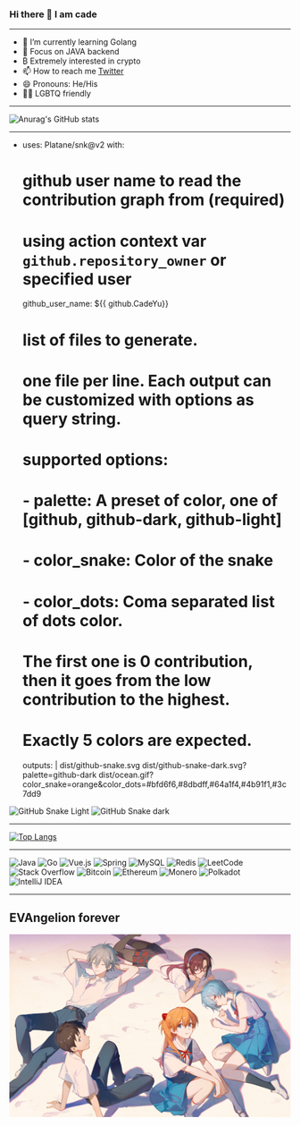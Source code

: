 ### Hi there 👋 I am **cade**
***

- 🌱 I’m currently learning Golang
- 💬 Focus on JAVA backend
- ₿ Extremely interested in crypto 
- 📫 How to reach me [Twitter](https://twitter.com/yu83612457) 
- 😄 Pronouns: He/His
- 🏳️‍🌈 LGBTQ friendly
***
![Anurag's GitHub stats](https://github-readme-stats.vercel.app/api?username=CadeYu&show_icons=true&theme=radical)

***
- uses: Platane/snk@v2
  with:
    # github user name to read the contribution graph from (**required**)
    # using action context var `github.repository_owner` or specified user
    github_user_name: ${{ github.CadeYu}}

    # list of files to generate.
    # one file per line. Each output can be customized with options as query string.
    #
    #  supported options:
    #  - palette:     A preset of color, one of [github, github-dark, github-light]
    #  - color_snake: Color of the snake
    #  - color_dots:  Coma separated list of dots color.
    #                 The first one is 0 contribution, then it goes from the low contribution to the highest.
    #                 Exactly 5 colors are expected.
    outputs: |
      dist/github-snake.svg
      dist/github-snake-dark.svg?palette=github-dark
      dist/ocean.gif?color_snake=orange&color_dots=#bfd6f6,#8dbdff,#64a1f4,#4b91f1,#3c7dd9
      
![GitHub Snake Light](github-snake.svg#gh-light-mode-only)
![GitHub Snake dark](github-snake-dark.svg#gh-dark-mode-only)
***

[![Top Langs](https://github-readme-stats.vercel.app/api/top-langs/?username=anuraghazra)](https://github.com/anuraghazra/github-readme-stats)
***
 ![Java](https://img.shields.io/badge/java-%23ED8B00.svg?style=for-the-badge&logo=java&logoColor=white)
 ![Go](https://img.shields.io/badge/go-%2300ADD8.svg?style=for-the-badge&logo=go&logoColor=white)
 ![Vue.js](https://img.shields.io/badge/vuejs-%2335495e.svg?style=for-the-badge&logo=vuedotjs&logoColor=%234FC08D)
 ![Spring](https://img.shields.io/badge/spring-%236DB33F.svg?style=for-the-badge&logo=spring&logoColor=white)
 ![MySQL](https://img.shields.io/badge/mysql-%2300f.svg?style=for-the-badge&logo=mysql&logoColor=white)
 ![Redis](https://img.shields.io/badge/redis-%23DD0031.svg?style=for-the-badge&logo=redis&logoColor=white)
 ![LeetCode](https://img.shields.io/badge/LeetCode-000000?style=for-the-badge&logo=LeetCode&logoColor=#d16c06)
 ![Stack Overflow](https://img.shields.io/badge/-Stackoverflow-FE7A16?style=for-the-badge&logo=stack-overflow&logoColor=white)
 ![Bitcoin](https://img.shields.io/badge/Bitcoin-000?style=for-the-badge&logo=bitcoin&logoColor=white)
 ![Ethereum](https://img.shields.io/badge/Ethereum-3C3C3D?style=for-the-badge&logo=Ethereum&logoColor=white)
 ![Monero](https://img.shields.io/badge/monero-FF6600?style=for-the-badge&logo=monero&logoColor=white)
 ![Polkadot](https://img.shields.io/badge/polkadot-E6007A?style=for-the-badge&logo=polkadot&logoColor=white)
 ![IntelliJ IDEA](https://img.shields.io/badge/IntelliJIDEA-000000.svg?style=for-the-badge&logo=intellij-idea&logoColor=white)
 
 

***

## EVAngelion forever

![info](https://github.com/CadeYu/CadeYu/blob/main/pic/94219701_p0_master1200.jpg)
